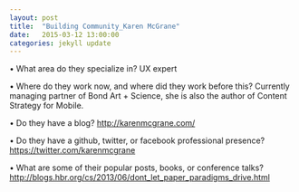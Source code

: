 ```yaml
---
layout: post
title:  "Building Community_Karen McGrane"
date:   2015-03-12 13:00:00
categories: jekyll update
---
```


•	What area do they specialize in?
UX expert

•	Where do they work now, and where did they work before this?
Currently managing partner of Bond Art + Science, she is also the author of Content Strategy for Mobile.

•	Do they have a blog?
http://karenmcgrane.com/

•	Do they have a github, twitter, or facebook professional presence?
https://twitter.com/karenmcgrane

•	What are some of their popular posts, books, or conference talks?
http://blogs.hbr.org/cs/2013/06/dont_let_paper_paradigms_drive.html
